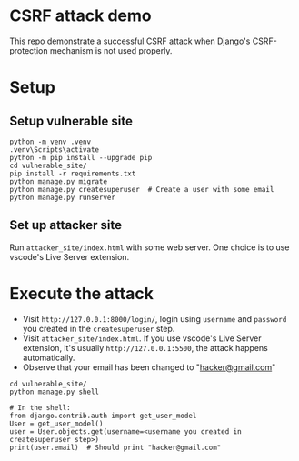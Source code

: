 # CSRF attack demo
This repo demonstrate a successful CSRF attack when Django's CSRF-protection mechanism is not used properly.

# Setup

## Setup vulnerable site
```
python -m venv .venv
.venv\Scripts\activate
python -m pip install --upgrade pip
cd vulnerable_site/
pip install -r requirements.txt
python manage.py migrate
python manage.py createsuperuser  # Create a user with some email
python manage.py runserver
```

## Set up attacker site
Run `attacker_site/index.html` with some web server. One choice is to use vscode's Live Server extension.

# Execute the attack
- Visit `http://127.0.0.1:8000/login/`, login using `username` and `password` you created in the `createsuperuser` step.
- Visit `attacker_site/index.html`. If you use vscode's Live Server extension, it's usually `http://127.0.0.1:5500`, the attack happens automatically.
- Observe that your email has been changed to "hacker@gmail.com"
```
cd vulnerable_site/
python manage.py shell

# In the shell:
from django.contrib.auth import get_user_model
User = get_user_model()
user = User.objects.get(username=<username you created in createsuperuser step>)
print(user.email)  # Should print "hacker@gmail.com"
```
